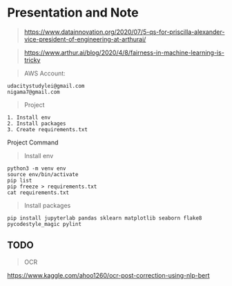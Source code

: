 # Presentation and Note

> https://www.datainnovation.org/2020/07/5-qs-for-priscilla-alexander-vice-president-of-engineering-at-arthurai/

> https://www.arthur.ai/blog/2020/4/8/fairness-in-machine-learning-is-tricky


>AWS Account:
```
udacitystudylei@gmail.com
nigama7@gmail.com
```

>Project
```
1. Install env
2. Install packages
3. Create requirements.txt 
```

Project Command 
>Install env
```
python3 -m venv env
source env/bin/activate
pip list
pip freeze > requirements.txt
cat requirements.txt
```

>Install packages
```
pip install jupyterlab pandas sklearn matplotlib seaborn flake8 pycodestyle_magic pylint
```

## TODO
> OCR

https://www.kaggle.com/ahoo1260/ocr-post-correction-using-nlp-bert



